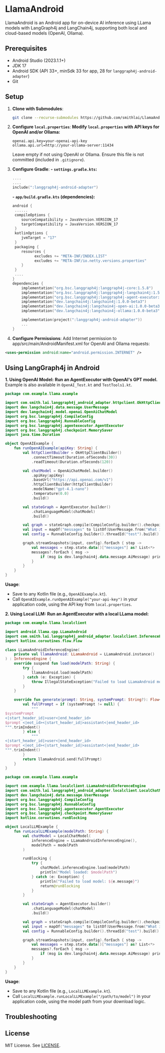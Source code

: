
# LlamaAndroid

LlamaAndroid is an Android app for on-device AI inference using LLama models with LangGraph4j and LangChain4j, supporting both local and cloud-based models (OpenAI, Ollama).

## Prerequisites
- Android Studio (2023.1.1+)
- JDK 17
- Android SDK (API 33+, minSdk 33 for app, 28 for `langgraph4j-android-adapter`)
- Git

## Setup

1. **Clone with Submodules**:
   ```bash
   git clone --recurse-submodules https://github.com/smithlai/LlamaAndroid.git

   ```

2. **Configure `local.properties`**:
   **Modify `local.properties` with API keys for OpenAI and/or Ollama:**
   ```properties
   openai.api.key=your-openai-api-key
   ollama.api.url=http://your-ollama-server:11434
   ```
   Leave empty if not using OpenAI or Ollama.
   Ensure this file is not committed (included in `.gitignore`).

3. **Configure Gradle**:
   **- `settings.gradle.kts`:**
     ```kotlin
     ....
     ....
     include(":langgraph4j-android-adapter")
     ```

   **- `app/build.gradle.kts` (dependencies):**
     ```kotlin
     android {
      ......
      compileOptions {
         sourceCompatibility = JavaVersion.VERSION_17
         targetCompatibility = JavaVersion.VERSION_17
      }
      kotlinOptions {
         jvmTarget = "17"
      }
      packaging {
         resources {
               excludes += "META-INF/INDEX.LIST"
               excludes += "META-INF/io.netty.versions.properties"
         }
      }
      ....
     }
     dependencies {
         implementation("org.bsc.langgraph4j:langgraph4j-core:1.5.8")
         implementation("org.bsc.langgraph4j:langgraph4j-langchain4j:1.5.8")
         implementation("org.bsc.langgraph4j:langgraph4j-agent-executor:1.5.8")
         implementation("dev.langchain4j:langchain4j:1.0.0-beta3")
         implementation("dev.langchain4j:langchain4j-open-ai:1.0.0-beta3")
         implementation("dev.langchain4j:langchain4j-ollama:1.0.0-beta3")

         implementation(project(":langgraph4j-android-adapter"))
         ...
     }
     ```
4. **Configure Permissions**: Add Internet permission to app/src/main/AndroidManifest.xml for OpenAI and Ollama requests:
```xml
<uses-permission android:name="android.permission.INTERNET" />
```

## Using LangGraph4j in Android

**1. Using OpenAI Model:**
**Run an AgentExecutor with OpenAI's GPT model.**
Example is also available in `OpenAI_Test.kt` and `TestTools1.kt`.

```kotlin
package com.example.llama.example

import com.smith.lai.langgraph4j_android_adapter.httpclient.OkHttpClientBuilder
import dev.langchain4j.data.message.UserMessage
import dev.langchain4j.model.openai.OpenAiChatModel
import org.bsc.langgraph4j.CompileConfig
import org.bsc.langgraph4j.RunnableConfig
import org.bsc.langgraph4j.agentexecutor.AgentExecutor
import org.bsc.langgraph4j.checkpoint.MemorySaver
import java.time.Duration

object OpenAIExample {
    fun runOpenAIExample(apiKey: String) {
        val httpClientBuilder = OkHttpClientBuilder()
            .connectTimeout(Duration.ofSeconds(30))
            .readTimeout(Duration.ofSeconds(120))

        val chatModel = OpenAiChatModel.builder()
            .apiKey(apiKey)
            .baseUrl("https://api.openai.com/v1")
            .httpClientBuilder(httpClientBuilder)
            .modelName("gpt-4.1-nano")
            .temperature(0.0)
            .build()

        val stateGraph = AgentExecutor.builder()
            .chatLanguageModel(chatModel)
            .build()

        val graph = stateGraph.compile(CompileConfig.builder().checkpointSaver(MemorySaver()).build())
        val input = mapOf("messages" to listOf(UserMessage.from("What is the capital of France?")))
        val config = RunnableConfig.builder().threadId("test").build()

        graph.streamSnapshots(input, config).forEach { step ->
            val messages = step.state.data()["messages"] as? List<*>
            messages?.forEach { msg ->
                if (msg is dev.langchain4j.data.message.AiMessage) println("AI: ${msg.text()}")
            }
        }
    }
}
```

**Usage**:
- Save to any Kotlin file (e.g., `OpenAIExample.kt`).
- Call `OpenAIExample.runOpenAIExample("your-api-key")` 
  in your application code, using the API key from `local.properties`.


**2. Using Local LLM:**
**Run an AgentExecutor with a local LLama model:**

```kotlin
package com.example.llama.localclient

import android.llama.cpp.LLamaAndroid
import com.smith.lai.langgraph4j_android_adapter.localclient.InferenceEngine
import kotlinx.coroutines.flow.Flow

class LLamaAndroidInferenceEngine(
    private val llamaAndroid: LLamaAndroid = LLamaAndroid.instance()
) : InferenceEngine {
    override suspend fun load(modelPath: String) {
        try {
            llamaAndroid.load(modelPath)
        } catch (e: Exception) {
            throw IllegalStateException("Failed to load LLamaAndroid model at $modelPath", e)
        }
    }

    override fun generate(prompt: String, systemPrompt: String?): Flow<String> {
        val fullPrompt = if (systemPrompt != null) {
            """
$systemPrompt
<|start_header_id|>user<|end_header_id>
$prompt <|eot_id><|start_header_id|>assistant<|end_header_id>
""".trimIndent()
        } else {
            """
<|start_header_id|>user<|end_header_id>
$prompt <|eot_id><|start_header_id|>assistant<|end_header_id>
""".trimIndent()
        }
        return llamaAndroid.send(fullPrompt)
    }
}

```

```kotlin
package com.example.llama.example

import com.example.llama.localclient.LLamaAndroidInferenceEngine
import com.smith.lai.langgraph4j_android_adapter.localclient.LocalChatModel
import dev.langchain4j.data.message.UserMessage
import org.bsc.langgraph4j.CompileConfig
import org.bsc.langgraph4j.RunnableConfig
import org.bsc.langgraph4j.agentexecutor.AgentExecutor
import org.bsc.langgraph4j.checkpoint.MemorySaver
import kotlinx.coroutines.runBlocking

object LocalLLMExample {
    fun runLocalLLMExample(modelPath: String) {
        val chatModel = LocalChatModel(
            inferenceEngine = LLamaAndroidInferenceEngine(),
            modelPath = modelPath
        )

        runBlocking {
            try {
                chatModel.inferenceEngine.load(modelPath)
                println("Model loaded: $modelPath")
            } catch (e: Exception) {
                println("Failed to load model: ${e.message}")
                return@runBlocking
            }
        }

        val stateGraph = AgentExecutor.builder()
            .chatLanguageModel(chatModel)
            .build()

        val graph = stateGraph.compile(CompileConfig.builder().checkpointSaver(MemorySaver()).build())
        val input = mapOf("messages" to listOf(UserMessage.from("What is the capital of France?")))
        val config = RunnableConfig.builder().threadId("test").build()

        graph.streamSnapshots(input, config).forEach { step ->
            val messages = step.state.data()["messages"] as? List<*>
            messages?.forEach { msg ->
                if (msg is dev.langchain4j.data.message.AiMessage) println("AI: ${msg.text()}")
            }
        }
    }
}
```

**Usage**:
- Save to any Kotlin file (e.g., `LocalLLMExample.kt`).
- Call `LocalLLMExample.runLocalLLMExample("/path/to/model")` in your application code, 
  using the model path from your download logic.

## Troubleshooting


## License
MIT License. See [LICENSE](LICENSE).